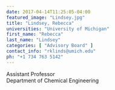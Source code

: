 ```yaml
---
date: 2017-04-14T11:25:05-04:00
featured_image: "Lindsey.jpg"
title: "Lindsey, Rebecca"
universities: "University of Michigan"
first_name: "Rebecca"
last_name: "Lindsey"
categories: [ "Advisory Board" ]
contact_info: "rklinds@umich.edu"
ph: "+1 734 763 5142"
---
```


Assistant Professor\
Department of Chemical Engineering






